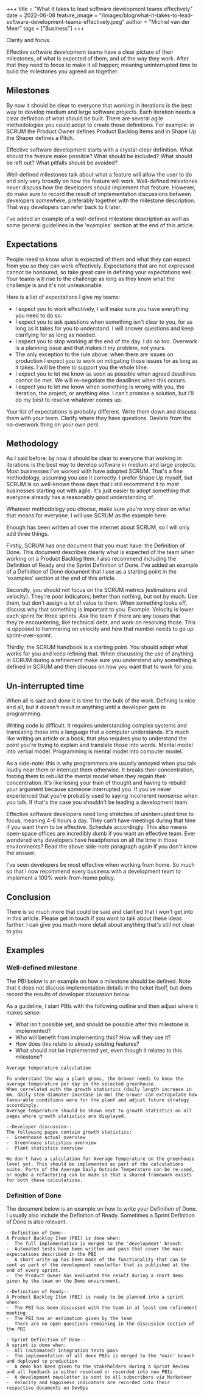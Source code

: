+++
title = "What it takes to lead software development teams effectively"
date = 2022-06-08
feature_image = "/images/blog/what-it-takes-to-lead-software-development-teams-effectively.jpeg"
author = "Michiel van der Meer"
tags = ["Business"]
+++

Clarity and focus.

Effective software development teams have a clear picture of their milestones, of what is expected of them, and of the way they work. After that they need to focus to make it all happen; meaning uninterrupted time to build the milestones you agreed on together.

## Milestones

By now it should be clear to everyone that working in iterations is the best way to develop medium and large software projects. Each iteration needs a clear definition of what should be built. There are several agile methodologies you could adopt to create those definitions. For example: in SCRUM the Product Owner defines Product Backlog Items and in Shape Up the Shaper defines a Pitch.

Effective software development starts with a crystal-clear definition. What should the feature make possible? What should be included? What should be left out? What pitfalls should be avoided?

Well-defined milestones talk about what a feature will allow the user to do and only very broadly on how the feature will work. Well-defined milestones never discuss how the developers should implement that feature. However, do make sure to record the result of implementation discussions between developers somewhere, preferably together with the milestone description. That way developers can refer back to it later.

I've added an example of a well-defined milestone description as well as some general guidelines in the 'examples' section at the end of this article.

## Expectations

People need to know what is expected of them and what they can expect from you so they can work effectively. Expectations that are not expressed cannot be honoured, so take great care in defining your expectations well. Your teams will rise to the challenge as long as they know what the challenge is and it's not unreasonable.

Here is a list of expectations I give my teams:

-  I expect you to work effectively, I will make sure you have everything you need to do so.
-  I expect you to ask questions when something isn't clear to you, for as long as it takes for you to understand. I will answer questions and keep clarifying for as long as needed.
-  I expect you to stop working at the end of the day. I do so too. Overwork is a planning issue and that makes it my problem, not yours.
-  The only exception to the rule above: when there are issues on production I expect you to work on mitigating those issues for as long as it takes. I will be there to support you the whole time.
-  I expect you to let me know as soon as possible when agreed deadlines cannot be met. We will re-negotiate the deadlines when this occurs.
-  I expect you to let me know when something is wrong with you, the iteration, the project, or anything else. I can't promise a solution, but I'll do my best to resolve whatever comes up.

Your list of expectations is probably different. Write them down and discuss them with your team. Clarify where they have questions. Deviate from the no-overwork thing on your own peril.

## Methodology

As I said before: by now it should be clear to everyone that working in iterations is the best way to develop software in medium and large projects. Most businesses I've worked with have adopted SCRUM. That's a fine methodology, assuming you use it correctly. I prefer Shape Up myself, but SCRUM is so well-known these days that I still recommend it to most businesses starting out with agile. It's just easier to adopt something that everyone already has a reasonably good understanding of.

Whatever methodology you choose, make sure you're very clear on what that means for everyone. I will use SCRUM as the example here.

Enough has been written all over the internet about SCRUM, so I will only add three things.

Firstly, SCRUM has one document that you must have: the Definition of Done. This document describes clearly what is expected of the team when working on a Product Backlog Item. I also recommend including the Definition of Ready and the Sprint Definition of Done. I've added an example of a Definition of Done document that I use as a starting point in the 'examples' section at the end of this article.

Secondly, you should not focus on the SCRUM metrics (estimations and velocity). They're poor indicators; better than nothing, but not by much. Use them, but don't assign a lot of value to them. When something looks off, discuss why that something is important to you. Example: Velocity is lower each sprint for three sprints. Ask the team if there are any issues that they're encountering, like technical debt, and work on resolving those. This is opposed to hammering on velocity and how that number needs to go up sprint-over-sprint.

Thirdly, the SCRUM handbook is a starting point. You should adopt what works for you and keep refining that. When discussing the use of anything in SCRUM during a refinement make sure you understand why something is defined in SCRUM and then discuss on how you want that to work for you.

## Un-interrupted time

When all is said and done it is time for the bulk of the work. Defining is nice and all, but it doesn't result in anything until a developer gets to programming.

Writing code is difficult. It requires understanding complex systems and translating those into a language that a computer understands. It's much like writing an article or a book; that also requires you to understand the point you're trying to explain and translate those into words. Mental model into verbal model. Programming is mental model into computer model.

As a side-note: this is why programmers are usually annoyed when you talk loudly near them or interrupt them otherwise. It breaks their concentration, forcing them to rebuild the mental model when they regain their concentration. It's like losing your train of thought and having to rebuild your argument because someone interrupted you. If you've never experienced that you're probably used to saying incoherent nonsense when you talk. If that's the case you shouldn't be leading a development team.

Effective software developers need long stretches of uninterrupted time to focus, meaning 4-6 hours a day. They can't have meetings during that time if you want them to be effective. Schedule accordingly. This also means open-space offices are incredibly dumb if you want an effective team. Ever wondered why developers have headphones on all the time in those environments? Read the above side-note paragraph again if you don't know the answer.

I've seen developers be most effective when working from home. So much so that I now recommend every business with a development team to implement a 100% work-from-home policy.

## Conclusion

There is so much more that could be said and clarified that I won't get into in this article. Please get in touch if you want to talk about these ideas further. I can give you much more detail about anything that's still not clear to you.

## Examples

### Well-defined milestone

The PBI below is an example on how a milestone should be defined. Note that it does not discuss implementation details in the ticket itself, but does record the results of developer discussion below.

As a guideline, I start PBIs with the following outline and then adjust where it makes sense:

-  What isn't possible yet, and should be possible after this milestone is implemented?
-  Who will benefit from implementing this? How will they use it?
-  How does this relate to already existing features?
-  What should not be implemented yet, even though it relates to this milestone?

```
Average temperature calculation

To understand the way a plant grows, the Grower needs to know the average temperature per day in the selected greenhouse.
When correlated with the growth statistics (daily length increase in mm, daily stem diamater increase in mm) the Grower can extrapolate how favourable conditions were for the plant and adjust future strategy accordingly.
Average temperature should be shown next to growth statistics on all pages where growth statistics are displayed.

--Developer discussion--
The following pages contain growth statistics:
-  Greenhouse actual overview
-  Greenhouse statistics overview
-  Plant statistics overview

We don't have a calculation for Average Temperature on the greenhouse level yet. This should be implemented as part of the calculations suite. Parts of the Average Daily Outside Temperature can be re-used, or maybe a refactoring can be made so that a shared framework exists for both these calculations.
```

### Definition of Done

The document below is an example on how to write your Definition of Done. I usually also include the Definition of Ready. Sometimes a Sprint Definition of Done is also relevant.

```
--Definition of Done--
A Product Backlog Item (PBI) is done when:
-  The full implementation is merged to the 'development' branch
-  Automated tests have been written and pass that cover the main expectations described in the PBI
-  A short write-up has been made of the functionality that can be sent as part of the development newsletter that is published at the end of every sprint.
-  The Product Owner has evaluated the result during a short demo given by the team on the Demo environment.

--Definition of Ready--
A Product Backlog Item (PBI) is ready to be planned into a sprint when:
-  The PBI has been discussed with the team in at least one refinement meeting
-  The PBI has an estimation given by the team
-  There are no open questions remaining in the discussion section of the PBI

--Sprint Definition of Done--
A sprint is done when:
-  All (automated) integration tests pass
-  The implementation of all done PBIs is merged to the 'main' branch and deployed to production
-  A demo has been given to the stakeholders during a Sprint Review and all feedback is either resolved or recorded into new PBIs
-  A development newsletter is sent to all subscribers via Marketeer
-  Velocity and Happiness indicators are recorded into their respective documents on DevOps
```
